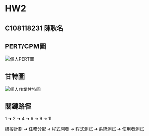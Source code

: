 # HW2 
## C108118231 陳耿名

## PERT/CPM圖
![個人PERT圖](https://user-images.githubusercontent.com/91524910/137852513-5aa5f197-a7c8-418e-a92d-a35209f9c460.JPG)

## 甘特圖
![個人作業甘特圖](https://user-images.githubusercontent.com/91524910/136996261-de406017-f8ae-4904-a197-65838ed9b9d1.JPG)


## 關鍵路徑
1 ➜ 2 ➜ 4 ➜ 6 ➜ 9 ➜ 11

研擬計劃 ➜ 任務分配 ➜ 程式開發 ➜ 程式測試 ➜ 系統測試 ➜ 使用者測試

